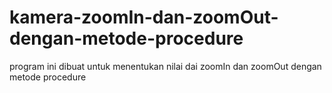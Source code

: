 # kamera-zoomIn-dan-zoomOut-dengan-metode-procedure
program ini dibuat untuk menentukan nilai dai zoomIn dan zoomOut dengan metode procedure
